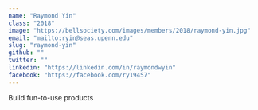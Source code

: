 ```yaml
---
name: "Raymond Yin"
class: "2018"
image: "https://bellsociety.com/images/members/2018/raymond-yin.jpg"
email: "mailto:ryin@seas.upenn.edu"
slug: "raymond-yin"
github: ""
twitter: ""
linkedin: "https://linkedin.com/in/raymondwyin"
facebook: "https://facebook.com/ry19457"
---
```

Build fun-to-use products